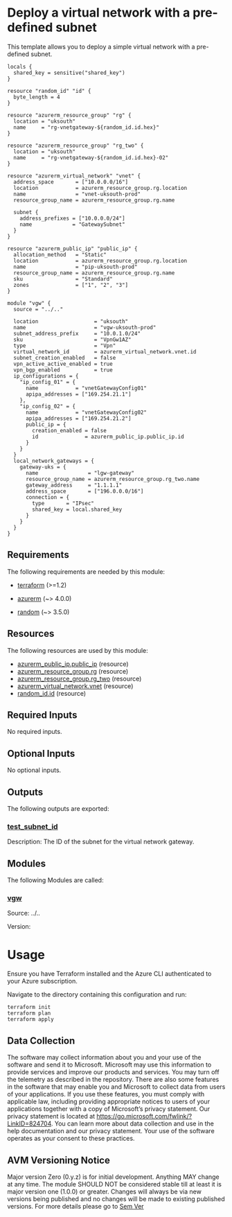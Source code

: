 <!-- BEGIN_TF_DOCS -->
# Deploy a virtual network with a pre-defined subnet

This template allows you to deploy a simple virtual network with a pre-defined subnet.

```hcl
locals {
  shared_key = sensitive("shared_key")
}

resource "random_id" "id" {
  byte_length = 4
}

resource "azurerm_resource_group" "rg" {
  location = "uksouth"
  name     = "rg-vnetgateway-${random_id.id.hex}"
}

resource "azurerm_resource_group" "rg_two" {
  location = "uksouth"
  name     = "rg-vnetgateway-${random_id.id.hex}-02"
}

resource "azurerm_virtual_network" "vnet" {
  address_space       = ["10.0.0.0/16"]
  location            = azurerm_resource_group.rg.location
  name                = "vnet-uksouth-prod"
  resource_group_name = azurerm_resource_group.rg.name

  subnet {
    address_prefixes = ["10.0.0.0/24"]
    name             = "GatewaySubnet"
  }
}

resource "azurerm_public_ip" "public_ip" {
  allocation_method   = "Static"
  location            = azurerm_resource_group.rg.location
  name                = "pip-uksouth-prod"
  resource_group_name = azurerm_resource_group.rg.name
  sku                 = "Standard"
  zones               = ["1", "2", "3"]
}

module "vgw" {
  source = "../.."

  location                  = "uksouth"
  name                      = "vgw-uksouth-prod"
  subnet_address_prefix     = "10.0.1.0/24"
  sku                       = "VpnGw1AZ"
  type                      = "Vpn"
  virtual_network_id        = azurerm_virtual_network.vnet.id
  subnet_creation_enabled   = false
  vpn_active_active_enabled = true
  vpn_bgp_enabled           = true
  ip_configurations = {
    "ip_config_01" = {
      name            = "vnetGatewayConfig01"
      apipa_addresses = ["169.254.21.1"]
    },
    "ip_config_02" = {
      name            = "vnetGatewayConfig02"
      apipa_addresses = ["169.254.21.2"]
      public_ip = {
        creation_enabled = false
        id               = azurerm_public_ip.public_ip.id
      }
    }
  }
  local_network_gateways = {
    gateway-uks = {
      name                = "lgw-gateway"
      resource_group_name = azurerm_resource_group.rg_two.name
      gateway_address     = "1.1.1.1"
      address_space       = ["196.0.0.0/16"]
      connection = {
        type       = "IPsec"
        shared_key = local.shared_key
      }
    }
  }
}

```

<!-- markdownlint-disable MD033 -->
## Requirements

The following requirements are needed by this module:

- <a name="requirement_terraform"></a> [terraform](#requirement\_terraform) (>=1.2)

- <a name="requirement_azurerm"></a> [azurerm](#requirement\_azurerm) (~> 4.0.0)

- <a name="requirement_random"></a> [random](#requirement\_random) (~> 3.5.0)

## Resources

The following resources are used by this module:

- [azurerm_public_ip.public_ip](https://registry.terraform.io/providers/hashicorp/azurerm/latest/docs/resources/public_ip) (resource)
- [azurerm_resource_group.rg](https://registry.terraform.io/providers/hashicorp/azurerm/latest/docs/resources/resource_group) (resource)
- [azurerm_resource_group.rg_two](https://registry.terraform.io/providers/hashicorp/azurerm/latest/docs/resources/resource_group) (resource)
- [azurerm_virtual_network.vnet](https://registry.terraform.io/providers/hashicorp/azurerm/latest/docs/resources/virtual_network) (resource)
- [random_id.id](https://registry.terraform.io/providers/hashicorp/random/latest/docs/resources/id) (resource)

<!-- markdownlint-disable MD013 -->
## Required Inputs

No required inputs.

## Optional Inputs

No optional inputs.

## Outputs

The following outputs are exported:

### <a name="output_test_subnet_id"></a> [test\_subnet\_id](#output\_test\_subnet\_id)

Description: The ID of the subnet for the virtual network gateway.

## Modules

The following Modules are called:

### <a name="module_vgw"></a> [vgw](#module\_vgw)

Source: ../..

Version:

# Usage

Ensure you have Terraform installed and the Azure CLI authenticated to your Azure subscription.

Navigate to the directory containing this configuration and run:

```pwsh
terraform init
terraform plan
terraform apply
```
<!-- markdownlint-disable-next-line MD041 -->
## Data Collection

The software may collect information about you and your use of the software and send it to Microsoft. Microsoft may use this information to provide services and improve our products and services. You may turn off the telemetry as described in the repository. There are also some features in the software that may enable you and Microsoft to collect data from users of your applications. If you use these features, you must comply with applicable law, including providing appropriate notices to users of your applications together with a copy of Microsoft’s privacy statement. Our privacy statement is located at <https://go.microsoft.com/fwlink/?LinkID=824704>. You can learn more about data collection and use in the help documentation and our privacy statement. Your use of the software operates as your consent to these practices.

## AVM Versioning Notice

Major version Zero (0.y.z) is for initial development. Anything MAY change at any time. The module SHOULD NOT be considered stable till at least it is major version one (1.0.0) or greater. Changes will always be via new versions being published and no changes will be made to existing published versions. For more details please go to [Sem Ver](https://semver.org/)
<!-- END_TF_DOCS -->